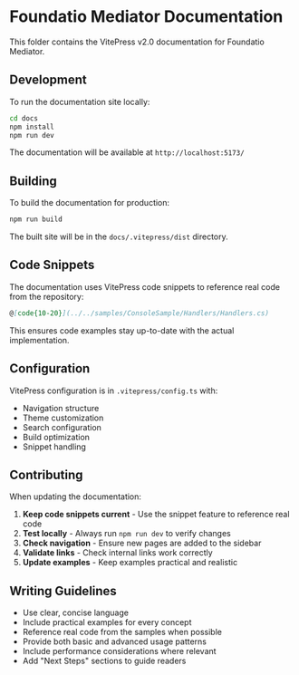 # Foundatio Mediator Documentation

This folder contains the VitePress v2.0 documentation for Foundatio Mediator.

## Development

To run the documentation site locally:

```bash
cd docs
npm install
npm run dev
```

The documentation will be available at `http://localhost:5173/`

## Building

To build the documentation for production:

```bash
npm run build
```

The built site will be in the `docs/.vitepress/dist` directory.

## Code Snippets

The documentation uses VitePress code snippets to reference real code from the repository:

```markdown
@[code{10-20}](../../samples/ConsoleSample/Handlers/Handlers.cs)
```

This ensures code examples stay up-to-date with the actual implementation.

## Configuration

VitePress configuration is in `.vitepress/config.ts` with:

- Navigation structure
- Theme customization
- Search configuration
- Build optimization
- Snippet handling

## Contributing

When updating the documentation:

1. **Keep code snippets current** - Use the snippet feature to reference real code
2. **Test locally** - Always run `npm run dev` to verify changes
3. **Check navigation** - Ensure new pages are added to the sidebar
4. **Validate links** - Check internal links work correctly
5. **Update examples** - Keep examples practical and realistic

## Writing Guidelines

- Use clear, concise language
- Include practical examples for every concept
- Reference real code from the samples when possible
- Provide both basic and advanced usage patterns
- Include performance considerations where relevant
- Add "Next Steps" sections to guide readers
